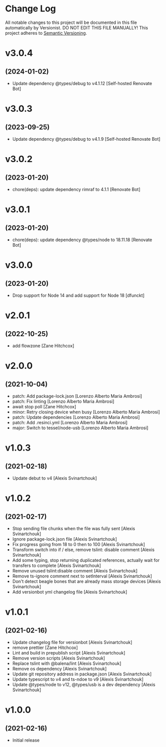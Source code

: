 # Change Log

All notable changes to this project will be documented in this file
automatically by Versionist. DO NOT EDIT THIS FILE MANUALLY!
This project adheres to [Semantic Versioning](http://semver.org/).

# v3.0.4
## (2024-01-02)

* Update dependency @types/debug to v4.1.12 [Self-hosted Renovate Bot]

# v3.0.3
## (2023-09-25)

* Update dependency @types/debug to v4.1.9 [Self-hosted Renovate Bot]

# v3.0.2
## (2023-01-20)

* chore(deps): update dependency rimraf to 4.1.1 [Renovate Bot]

# v3.0.1
## (2023-01-20)

* chore(deps): update dependency @types/node to 18.11.18 [Renovate Bot]

# v3.0.0
## (2023-01-20)

* Drop support for Node 14 and add support for Node 18 [dfunckt]

# v2.0.1
## (2022-10-25)

* add flowzone [Zane Hitchcox]

# v2.0.0
## (2021-10-04)

* patch: Add package-lock.json [Lorenzo Alberto Maria Ambrosi]
* patch: Fix linting [Lorenzo Alberto Maria Ambrosi]
* await stop poll [Zane Hitchcox]
* minor: Retry closing device when busy [Lorenzo Alberto Maria Ambrosi]
* patch: Update dependencies [Lorenzo Alberto Maria Ambrosi]
* patch: Add .resinci.yml [Lorenzo Alberto Maria Ambrosi]
* major: Switch to tessel/node-usb [Lorenzo Alberto Maria Ambrosi]

# v1.0.3
## (2021-02-18)

* Update debut to v4 [Alexis Svinartchouk]

# v1.0.2
## (2021-02-17)

* Stop sending file chunks when the file was fully sent [Alexis Svinartchouk]
* Ignore package-lock.json file [Alexis Svinartchouk]
* Fix progress going from 18 to 0 then to 100 [Alexis Svinartchouk]
* Transform switch into if / else, remove tslint: disable comment [Alexis Svinartchouk]
* Add some typing, stop returning duplicated references, actually wait for transfers to complete [Alexis Svinartchouk]
* Remove unused tslint:disable comment [Alexis Svinartchouk]
* Remove ts-ignore comment next to setInterval [Alexis Svinartchouk]
* Don't detect beagle bones that are already mass storage devices [Alexis Svinartchouk]
* Add versionbot yml changelog file [Alexis Svinartchouk]

# v1.0.1
## (2021-02-16)

* Update changelog file for versionbot [Alexis Svinartchouk]
* remove prettier [Zane Hitchcox]
* Lint and build in prepublish script [Alexis Svinartchouk]
* Remove version scripts [Alexis Svinartchouk]
* Replace tslint with @balena/lint [Alexis Svinartchouk]
* Remove os dependency [Alexis Svinartchouk]
* Update git repository address in package.json [Alexis Svinartchouk]
* Update typescript to v4 and ts-ndoe to v9 [Alexis Svinartchouk]
* Update @types/node to v12, @types/usb is a dev dependency [Alexis Svinartchouk]

# v1.0.0
## (2021-02-16)

* Initial release

